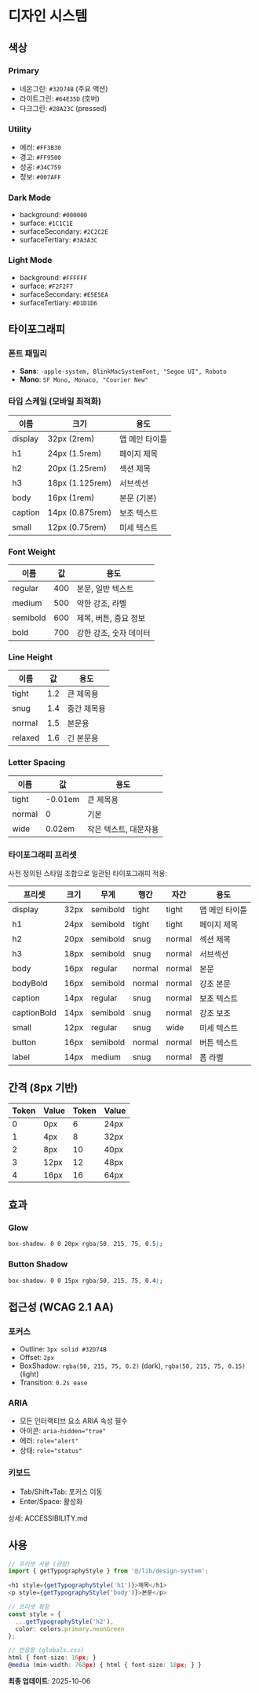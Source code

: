 # 디자인 시스템

## 색상

### Primary
- 네온그린: `#32D74B` (주요 액션)
- 라이트그린: `#64E35D` (호버)
- 다크그린: `#28A23C` (pressed)

### Utility
- 에러: `#FF3B30`
- 경고: `#FF9500`
- 성공: `#34C759`
- 정보: `#007AFF`

### Dark Mode
- background: `#000000`
- surface: `#1C1C1E`
- surfaceSecondary: `#2C2C2E`
- surfaceTertiary: `#3A3A3C`

### Light Mode
- background: `#FFFFFF`
- surface: `#F2F2F7`
- surfaceSecondary: `#E5E5EA`
- surfaceTertiary: `#D1D1D6`

## 타이포그래피

### 폰트 패밀리
- **Sans**: `-apple-system, BlinkMacSystemFont, "Segoe UI", Roboto`
- **Mono**: `SF Mono, Monaco, "Courier New"`

### 타입 스케일 (모바일 최적화)

| 이름 | 크기 | 용도 |
|------|------|------|
| display | 32px (2rem) | 앱 메인 타이틀 |
| h1 | 24px (1.5rem) | 페이지 제목 |
| h2 | 20px (1.25rem) | 섹션 제목 |
| h3 | 18px (1.125rem) | 서브섹션 |
| body | 16px (1rem) | 본문 (기본) |
| caption | 14px (0.875rem) | 보조 텍스트 |
| small | 12px (0.75rem) | 미세 텍스트 |

### Font Weight

| 이름 | 값 | 용도 |
|------|-----|------|
| regular | 400 | 본문, 일반 텍스트 |
| medium | 500 | 약한 강조, 라벨 |
| semibold | 600 | 제목, 버튼, 중요 정보 |
| bold | 700 | 강한 강조, 숫자 데이터 |

### Line Height

| 이름 | 값 | 용도 |
|------|-----|------|
| tight | 1.2 | 큰 제목용 |
| snug | 1.4 | 중간 제목용 |
| normal | 1.5 | 본문용 |
| relaxed | 1.6 | 긴 본문용 |

### Letter Spacing

| 이름 | 값 | 용도 |
|------|-----|------|
| tight | -0.01em | 큰 제목용 |
| normal | 0 | 기본 |
| wide | 0.02em | 작은 텍스트, 대문자용 |

### 타이포그래피 프리셋

사전 정의된 스타일 조합으로 일관된 타이포그래피 적용:

| 프리셋 | 크기 | 무게 | 행간 | 자간 | 용도 |
|--------|------|------|------|------|------|
| display | 32px | semibold | tight | tight | 앱 메인 타이틀 |
| h1 | 24px | semibold | tight | tight | 페이지 제목 |
| h2 | 20px | semibold | snug | normal | 섹션 제목 |
| h3 | 18px | semibold | snug | normal | 서브섹션 |
| body | 16px | regular | normal | normal | 본문 |
| bodyBold | 16px | semibold | normal | normal | 강조 본문 |
| caption | 14px | regular | snug | normal | 보조 텍스트 |
| captionBold | 14px | semibold | snug | normal | 강조 보조 |
| small | 12px | regular | snug | wide | 미세 텍스트 |
| button | 16px | semibold | normal | normal | 버튼 텍스트 |
| label | 14px | medium | snug | normal | 폼 라벨 |

## 간격 (8px 기반)

| Token | Value | Token | Value |
|-------|-------|-------|-------|
| 0 | 0px | 6 | 24px |
| 1 | 4px | 8 | 32px |
| 2 | 8px | 10 | 40px |
| 3 | 12px | 12 | 48px |
| 4 | 16px | 16 | 64px |

## 효과

### Glow
```css
box-shadow: 0 0 20px rgba(50, 215, 75, 0.5);
```

### Button Shadow
```css
box-shadow: 0 0 15px rgba(50, 215, 75, 0.4);
```

## 접근성 (WCAG 2.1 AA)

### 포커스
- Outline: `3px solid #32D74B`
- Offset: `2px`
- BoxShadow: `rgba(50, 215, 75, 0.2)` (dark), `rgba(50, 215, 75, 0.15)` (light)
- Transition: `0.2s ease`

### ARIA
- 모든 인터랙티브 요소 ARIA 속성 필수
- 아이콘: `aria-hidden="true"`
- 에러: `role="alert"`
- 상태: `role="status"`

### 키보드
- Tab/Shift+Tab: 포커스 이동
- Enter/Space: 활성화

상세: ACCESSIBILITY.md

## 사용

```typescript
// 프리셋 사용 (권장)
import { getTypographyStyle } from '@/lib/design-system';

<h1 style={getTypographyStyle('h1')}>제목</h1>
<p style={getTypographyStyle('body')}>본문</p>

// 프리셋 확장
const style = {
  ...getTypographyStyle('h2'),
  color: colors.primary.neonGreen
};

// 반응형 (globals.css)
html { font-size: 16px; }
@media (min-width: 768px) { html { font-size: 18px; } }
```

**최종 업데이트**: 2025-10-06